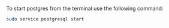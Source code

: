 
To start postgres from the terminal use the following command:

```bash
sudo service postgresql start
```